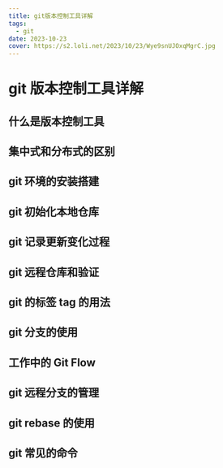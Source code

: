 ```yaml
---
title: git版本控制工具详解
tags:
  - git
date: 2023-10-23
cover: https://s2.loli.net/2023/10/23/Wye9snUJOxqMgrC.jpg
---
```


# git 版本控制工具详解

## 什么是版本控制工具

## 集中式和分布式的区别

## git 环境的安装搭建

## git 初始化本地仓库

## git 记录更新变化过程

## git 远程仓库和验证

## git 的标签 tag 的用法

## git 分支的使用

## 工作中的 Git Flow

## git 远程分支的管理

## git rebase 的使用

## git 常见的命令
